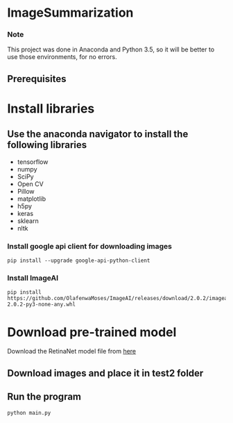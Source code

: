 # ImageSummarization
### Note
This project was done in Anaconda and Python 3.5, so it will be better to use those environments, for no errors. 

## Prerequisites

# Install libraries

## Use the anaconda navigator to install the following libraries 
* tensorflow
* numpy
* SciPy
* Open CV
* Pillow
* matplotlib
* h5py
* keras
* sklearn
* nltk

### Install google api client for downloading images
```
pip install --upgrade google-api-python-client
```
### Install ImageAI 
```
pip install https://github.com/OlafenwaMoses/ImageAI/releases/download/2.0.2/imageai-2.0.2-py3-none-any.whl 
```

# Download pre-trained model 

Download the RetinaNet model file from [here](https://github.com/OlafenwaMoses/ImageAI/releases/download/2.0.2/imageai-2.0.2-py3-none-any.whl)

## Download images and place it in test2 folder
## Run the program
```
python main.py
```

